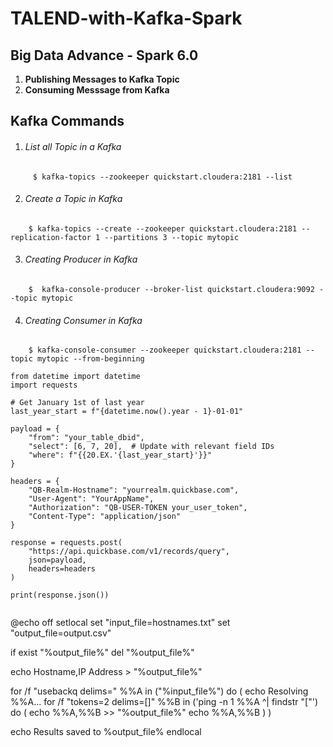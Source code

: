 # TALEND-with-Kafka-Spark

## Big Data Advance - Spark 6.0 ##

1. **Publishing Messages to Kafka Topic**
2. **Consuming Messsage from Kafka**


## Kafka Commands ##

1.  ###### List all Topic in a Kafka ######
```
	 $ kafka-topics --zookeeper quickstart.cloudera:2181 --list 
```
	
2. ###### Create a Topic in Kafka ######
```
	$ kafka-topics --create --zookeeper quickstart.cloudera:2181 --replication-factor 1 --partitions 3 --topic mytopic
```
3.  ###### Creating Producer in Kafka ######
```
	$  kafka-console-producer --broker-list quickstart.cloudera:9092 --topic mytopic
```
4. ###### Creating Consumer in Kafka ######
```
	$ kafka-console-consumer --zookeeper quickstart.cloudera:2181 --topic mytopic --from-beginning
```
```
from datetime import datetime
import requests

# Get January 1st of last year
last_year_start = f"{datetime.now().year - 1}-01-01"

payload = {
    "from": "your_table_dbid",
    "select": [6, 7, 20],  # Update with relevant field IDs
    "where": f"{{20.EX.'{last_year_start}'}}"
}

headers = {
    "QB-Realm-Hostname": "yourrealm.quickbase.com",
    "User-Agent": "YourAppName",
    "Authorization": "QB-USER-TOKEN your_user_token",
    "Content-Type": "application/json"
}

response = requests.post(
    "https://api.quickbase.com/v1/records/query",
    json=payload,
    headers=headers
)

print(response.json())


```


@echo off
setlocal
set "input_file=hostnames.txt"
set "output_file=output.csv"

if exist "%output_file%" del "%output_file%"

echo Hostname,IP Address > "%output_file%"

for /f "usebackq delims=" %%A in ("%input_file%") do (
    echo Resolving %%A...
    for /f "tokens=2 delims=[]" %%B in ('ping -n 1 %%A ^| findstr "["') do (
        echo %%A,%%B >> "%output_file%"
        echo %%A,%%B
    )
)

echo Results saved to %output_file%
endlocal


